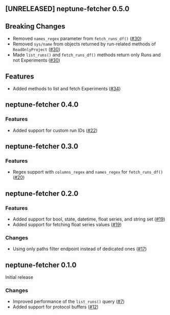 ## [UNRELEASED] neptune-fetcher 0.5.0

## Breaking Changes
- Removed `names_regex` parameter from `fetch_runs_df()` ([#30](https://github.com/neptune-ai/neptune-fetcher/pull/30))
- Removed `sys/name` from objects returned by run-related methods of `ReadOnlyProject` ([#30](https://github.com/neptune-ai/neptune-fetcher/pull/30))
- Made `list_runs()` and `fetch_runs_df()` methods return only Runs and not Experiments ([#30](https://github.com/neptune-ai/neptune-fetcher/pull/30))

## Features
- Added methods to list and fetch Experiments ([#34](https://github.com/neptune-ai/neptune-fetcher/pull/34))


## neptune-fetcher 0.4.0

### Features
- Added support for custom run IDs ([#22](https://github.com/neptune-ai/neptune-fetcher/pull/21))


## neptune-fetcher 0.3.0

### Features
- Regex support with `columns_regex` and `names_regex` for `fetch_runs_df()` ([#20](https://github.com/neptune-ai/neptune-fetcher/pull/20))


## neptune-fetcher 0.2.0

### Features
- Added support for bool, state, datetime, float series, and string set ([#19](https://github.com/neptune-ai/neptune-fetcher/pull/19))
- Added support for fetching float series values ([#19](https://github.com/neptune-ai/neptune-fetcher/pull/19))

### Changes
- Using only paths filter endpoint instead of dedicated ones ([#17](https://github.com/neptune-ai/neptune-fetcher/pull/17))


## neptune-fetcher 0.1.0

Initial release

### Changes
- Improved performance of the `list_runs()` query ([#7](https://github.com/neptune-ai/neptune-fetcher/pull/7))
- Added support for protocol buffers ([#12](https://github.com/neptune-ai/neptune-fetcher/pull/12))
